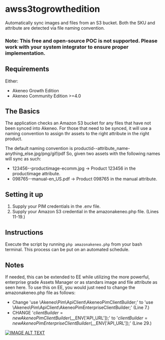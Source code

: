 # awss3togrowthedition
Automatically sync images and files from an S3 bucket. Both the SKU and attribute are detected via file naming convention.

### Note: This free and open-source POC is not supported. Please work with your system integrator to ensure proper implementation.

## Requirements
Either:
+ Akeneo Growth Edition
+ Akeneo Community Edition >=4.0


## The Basics
The application checks an Amazon S3 bucket for any files that have not been synced into Akeneo. For those that need to be synced, it will use a naming convention to assign thr assets to the right attribute in the right product.

The default naming convention is productid--attribute_name-anything_else.jpg/png/gif/pdf
So, given two assets with the following names will sync as such:
+ 123456--productimage-ecomm.jpg  -> Product 123456 in the productimage attribute.
+ 098765--manual-en_US.pdf        -> Product 098765 in the manual attribute.

## Setting it up
 1. Supply your PIM credentials in the .env file.
 2. Supply your Amazon S3 credential in the amazonakeneo.php file. (Lines 11-19.)


## Instructions
Execute the script by running `php amazonakeneo.php` from your bash terminal. This process can be put on an automated schedule.

## Notes
If needed, this can be extended to EE while utilizing the more powerful, enterprise grade Assets Manager or as standars image and file attribute as seen here. To use this on EE, you would just need to change the amazonakeneo.php file as follows:
+ Change 'use \Akeneo\Pim\ApiClient\AkeneoPimClientBuilder;' to 'use \Akeneo\Pim\ApiClient\AkeneoPimEnterpriseClientBuilder;' (Line 7.)
+ CHANGE '$clientBuilder = new AkeneoPimClientBuilder($__ENV['API_URL']);' to '$clientBuilder = new AkeneoPimEnterpriseClientBuilder($__ENV['API_URL']);' (Line 29.)

[![IMAGE ALT TEXT](https://i.imgur.com/kou8f56.png)](https://www.loom.com/share/500a9ade6ad64d0599a13b10a5678041 "Automatically Sync from S3 Bucket into Akeneo Growth Edition")

